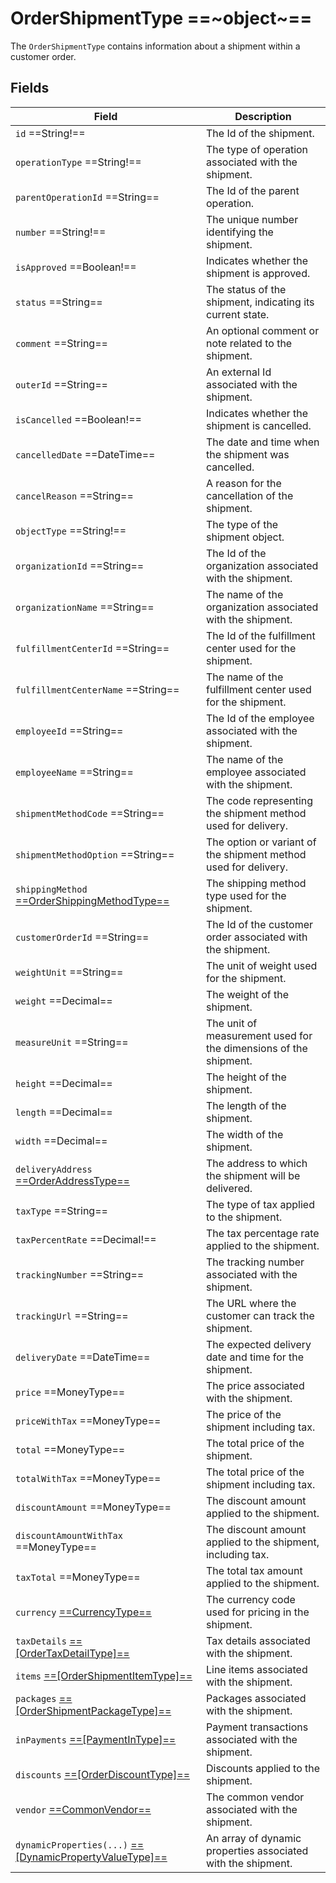 # OrderShipmentType ==~object~==

The `OrderShipmentType` contains information about a shipment within a customer order.

## Fields

| Field                                                                                                          | Description                                                        |
|----------------------------------------------------------------------------------------------------------------|--------------------------------------------------------------------|
| `id`  ==String!==                                                                                              | The Id of the shipment.                                            |
| `operationType`  ==String!==                                                                                   | The type of operation associated with the shipment.                |
| `parentOperationId`  ==String==                                                                                | The Id of the parent operation.                                    |
| `number`  ==String!==                                                                                          | The unique number identifying the shipment.                        |
| `isApproved`  ==Boolean!==                                                                                     | Indicates whether the shipment is approved.                        |
| `status`  ==String==                                                                                           | The status of the shipment, indicating its current state.          |
| `comment`  ==String==                                                                                          | An optional comment or note related to the shipment.               |
| `outerId`  ==String==                                                                                          | An external Id associated with the shipment.                       |
| `isCancelled`  ==Boolean!==                                                                                    | Indicates whether the shipment is cancelled.                       |
| `cancelledDate`  ==DateTime==                                                                                  | The date and time when the shipment was cancelled.                 |
| `cancelReason`  ==String==                                                                                     | A reason for the cancellation of the shipment.                     |
| `objectType`  ==String!==                                                                                      | The type of the shipment object.                                   |
| `organizationId`  ==String==                                                                                   | The Id of the organization associated with the shipment.           |
| `organizationName`  ==String==                                                                                 | The name of the organization associated with the shipment.         |
| `fulfillmentCenterId`  ==String==                                                                              | The Id of the fulfillment center used for the shipment.            |
| `fulfillmentCenterName`  ==String==                                                                            | The name of the fulfillment center used for the shipment.          |
| `employeeId`  ==String==                                                                                       | The Id of the employee associated with the shipment.               |
| `employeeName`  ==String==                                                                                     | The name of the employee associated with the shipment.             |
| `shipmentMethodCode`  ==String==                                                                               | The code representing the shipment method used for delivery.       |
| `shipmentMethodOption`  ==String==                                                                             | The option or variant of the shipment method used for delivery.    |
| `shippingMethod` [ ==OrderShippingMethodType== ](order-shipping-method-type.md)                                | The shipping method type used for the shipment.                    |
| `customerOrderId`  ==String==                                                                                  | The Id of the customer order associated with the shipment.         |
| `weightUnit`  ==String==                                                                                       | The unit of weight used for the shipment.                          |
| `weight`  ==Decimal==                                                                                          | The weight of the shipment.                                        |
| `measureUnit`  ==String==                                                                                      | The unit of measurement used for the dimensions of the shipment.   |
| `height`  ==Decimal==                                                                                          | The height of the shipment.                                        |
| `length`  ==Decimal==                                                                                          | The length of the shipment.                                        |
| `width`  ==Decimal==                                                                                           | The width of the shipment.                                         |
| `deliveryAddress` [ ==OrderAddressType== ](order-address-type.md)                                              | The address to which the shipment will be delivered.               |
| `taxType`  ==String==                                                                                          | The type of tax applied to the shipment.                           |
| `taxPercentRate`  ==Decimal!==                                                                                 | The tax percentage rate applied to the shipment.                   |
| `trackingNumber`  ==String==                                                                                   | The tracking number associated with the shipment.                  |
| `trackingUrl`  ==String==                                                                                      | The URL where the customer can track the shipment.                 |
| `deliveryDate`  ==DateTime==                                                                                   | The expected delivery date and time for the shipment.              |
| `price`  ==MoneyType==                                                                                         | The price associated with the shipment.                            |
| `priceWithTax`  ==MoneyType==                                                                                  | The price of the shipment including tax.                           |
| `total`  ==MoneyType==                                                                                         | The total price of the shipment.                                   |
| `totalWithTax`  ==MoneyType==                                                                                  | The total price of the shipment including tax.                     |
| `discountAmount`  ==MoneyType==                                                                                | The discount amount applied to the shipment.                       |
| `discountAmountWithTax`  ==MoneyType==                                                                         | The discount amount applied to the shipment, including tax.        |
| `taxTotal`  ==MoneyType==                                                                                      | The total tax amount applied to the shipment.                      |
| `currency` [ ==CurrencyType== ](currency-type.md)                                                              | The currency code used for pricing in the shipment.                |
| `taxDetails` [ ==[OrderTaxDetailType]== ](order-tax-detail-type.md)                                            | Tax details associated with the shipment.                          |
| `items` [ ==[OrderShipmentItemType]== ](order-shipment-item-type.md)                                           | Line items associated with the shipment.                           |
| `packages` [ ==[OrderShipmentPackageType]== ](order-shipment-package-type.md)                                  | Packages associated with the shipment.                             |
| `inPayments` [ ==[PaymentInType]== ](payment-in-type.md)                                                       | Payment transactions associated with the shipment.                 |
| `discounts` [ ==[OrderDiscountType]== ](order-discount-type.md)                                                | Discounts applied to the shipment.                                 |
| `vendor` [ ==CommonVendor== ](../../Catalog/objects/CommonVendor/Commonvendor.md)                              | The common vendor associated with the shipment.                    |
| `dynamicProperties(...)` [ ==[DynamicPropertyValueType]== ](../../Cart/objects/dynamic-property-value-type.md) | An array of dynamic properties associated with the shipment.       |



